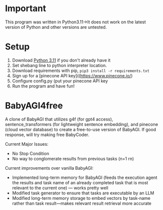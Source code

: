 # Important
This program was written in Python3.11->It does not work on the latest version of Python and other versions are untested. 

# Setup
1. Download [Python 3.11](https://www.python.org/downloads/release/python-3110/) if you don't already have it
2. Set shebang line to python interpreter location.
3. Download requirements with pip, `pip3 install -r requirements.txt`
4. Sign up for a [pinecone API key]((https://www.pinecone.io/)
5. Configure config.py (put your pinecone API key
6. Run the program and have fun! 

# BabyAGI4free
A clone of BabyAGI that utilizes g4f (for gpt4 access), sentence_transformers (for lightweight sentence embedding), and pinecone (cloud vector database) to create a free-to-use version of BabyAGI. If good response, will try making free BabyCoder.

Current Major Issues:
- No Stop Condition
- No way to conglomerate results from previous tasks (n=1 rn)

Current improvements over vanilla BabyAGI:
- Implemented long-term memory for BabyAGI (feeds the execution agent the results and task name of an already completed task that is most relevant to the current one) — works pretty well
- Modified task generator to ensure that tasks are executable by an LLM
- Modified long-term memory storage to embed vectors by task-name rather than task result—makes relevant result retrieval more accurate
